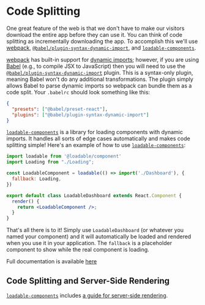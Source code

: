 # Code Splitting

One great feature of the web is that we don't have to make our visitors download the entire app before they can use it. You can think of code splitting as incrementally downloading the app. To accomplish this we'll use [webpack], [`@babel/plugin-syntax-dynamic-import`], and [`loadable-components`].

[webpack] has built-in support for [dynamic imports][import]; however, if you are using [Babel] (e.g., to compile JSX to JavaScript) then you will need to use the [`@babel/plugin-syntax-dynamic-import`] plugin. This is a syntax-only plugin, meaning Babel won't do any additional transformations. The plugin simply allows Babel to parse dynamic imports so webpack can bundle them as a code split. Your `.babelrc` should look something like this:

```json
{
  "presets": ["@babel/preset-react"],
  "plugins": ["@babel/plugin-syntax-dynamic-import"]
}
```

[`loadable-components`] is a library for loading components with dynamic imports. It handles all sorts of edge cases automatically and makes code splitting simple! Here's an example of how to use [`loadable-components`]:

```jsx
import loadable from '@loadable/component'
import Loading from "./Loading";

const LoadableComponent = loadable(() => import('./Dashboard'), {
  fallback: Loading,
})

export default class LoadableDashboard extends React.Component {
  render() {
    return <LoadableComponent />;
  }
}
```

That's all there is to it! Simply use `LoadableDashboard` (or whatever you named your component) and it will automatically be loaded and rendered when you use it in your application. The `fallback` is a placeholder component to show while the real component is loading.

Full documentation is available [here](https://www.smooth-code.com/open-source/loadable-components/docs/getting-started/)

## Code Splitting and Server-Side Rendering

[`loadable-components`] includes [a guide for server-side rendering][ssr].

[babel]: https://babeljs.io/
[`@babel/preset-react`]:  https://babeljs.io/docs/en/babel-preset-react
[`@babel/plugin-syntax-dynamic-import`]: https://babeljs.io/docs/plugins/syntax-dynamic-import/
[`babel-plugin-import-inspector`]: https://github.com/thejameskyle/react-loadable/tree/6902cc87f618446c54daa85d8fecec6836c9461a#babel-plugin-import-inspector
[`loadable-components`]: https://github.com/smooth-code/loadable-components
[import]: https://github.com/tc39/proposal-dynamic-import
[webpack]: https://webpack.js.org/
[ssr]: https://www.smooth-code.com/open-source/loadable-components/docs/server-side-rendering/
